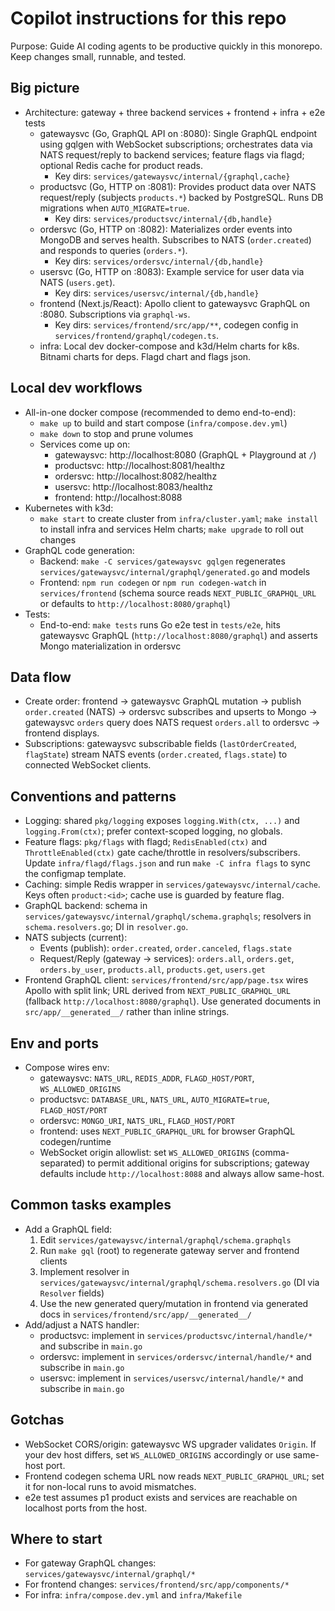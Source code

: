 # Copilot instructions for this repo

Purpose: Guide AI coding agents to be productive quickly in this monorepo. Keep changes small, runnable, and tested.

## Big picture
- Architecture: gateway + three backend services + frontend + infra + e2e tests
  - gatewaysvc (Go, GraphQL API on :8080): Single GraphQL endpoint using gqlgen with WebSocket subscriptions; orchestrates data via NATS request/reply to backend services; feature flags via flagd; optional Redis cache for product reads.
    - Key dirs: `services/gatewaysvc/internal/{graphql,cache}`
  - productsvc (Go, HTTP on :8081): Provides product data over NATS request/reply (subjects `products.*`) backed by PostgreSQL. Runs DB migrations when `AUTO_MIGRATE=true`.
    - Key dirs: `services/productsvc/internal/{db,handle}`
  - ordersvc (Go, HTTP on :8082): Materializes order events into MongoDB and serves health. Subscribes to NATS (`order.created`) and responds to queries (`orders.*`).
    - Key dirs: `services/ordersvc/internal/{db,handle}`
  - usersvc (Go, HTTP on :8083): Example service for user data via NATS (`users.get`).
    - Key dirs: `services/usersvc/internal/{db,handle}`
  - frontend (Next.js/React): Apollo client to gatewaysvc GraphQL on :8080. Subscriptions via `graphql-ws`.
    - Key dirs: `services/frontend/src/app/**`, codegen config in `services/frontend/graphql/codegen.ts`.
  - infra: Local dev docker-compose and k3d/Helm charts for k8s. Bitnami charts for deps. Flagd chart and flags json.

## Local dev workflows
- All-in-one docker compose (recommended to demo end-to-end):
  - `make up` to build and start compose (`infra/compose.dev.yml`)
  - `make down` to stop and prune volumes
  - Services come up on:
    - gatewaysvc: http://localhost:8080 (GraphQL + Playground at `/`)
    - productsvc: http://localhost:8081/healthz
    - ordersvc: http://localhost:8082/healthz
    - usersvc: http://localhost:8083/healthz
    - frontend: http://localhost:8088
- Kubernetes with k3d:
  - `make start` to create cluster from `infra/cluster.yaml`; `make install` to install infra and services Helm charts; `make upgrade` to roll out changes
- GraphQL code generation:
  - Backend: `make -C services/gatewaysvc gqlgen` regenerates `services/gatewaysvc/internal/graphql/generated.go` and models
  - Frontend: `npm run codegen` or `npm run codegen-watch` in `services/frontend` (schema source reads `NEXT_PUBLIC_GRAPHQL_URL` or defaults to `http://localhost:8080/graphql`)
- Tests:
  - End-to-end: `make tests` runs Go e2e test in `tests/e2e`, hits gatewaysvc GraphQL (`http://localhost:8080/graphql`) and asserts Mongo materialization in ordersvc

## Data flow
- Create order: frontend -> gatewaysvc GraphQL mutation -> publish `order.created` (NATS) -> ordersvc subscribes and upserts to Mongo -> gatewaysvc `orders` query does NATS request `orders.all` to ordersvc -> frontend displays.
- Subscriptions: gatewaysvc subscribable fields (`lastOrderCreated`, `flagState`) stream NATS events (`order.created`, `flags.state`) to connected WebSocket clients.

## Conventions and patterns
- Logging: shared `pkg/logging` exposes `logging.With(ctx, ...)` and `logging.From(ctx)`; prefer context-scoped logging, no globals.
- Feature flags: `pkg/flags` with flagd; `RedisEnabled(ctx)` and `ThrottleEnabled(ctx)` gate cache/throttle in resolvers/subscribers. Update `infra/flagd/flags.json` and run `make -C infra flags` to sync the configmap template.
- Caching: simple Redis wrapper in `services/gatewaysvc/internal/cache`. Keys often `product:<id>`; cache use is guarded by feature flag.
- GraphQL backend: schema in `services/gatewaysvc/internal/graphql/schema.graphqls`; resolvers in `schema.resolvers.go`; DI in `resolver.go`.
- NATS subjects (current):
  - Events (publish): `order.created`, `order.canceled`, `flags.state`
  - Request/Reply (gateway -> services): `orders.all`, `orders.get`, `orders.by_user`, `products.all`, `products.get`, `users.get`
- Frontend GraphQL client: `services/frontend/src/app/page.tsx` wires Apollo with split link; URL derived from `NEXT_PUBLIC_GRAPHQL_URL` (fallback `http://localhost:8080/graphql`). Use generated documents in `src/app/__generated__/` rather than inline strings.

## Env and ports
- Compose wires env:
  - gatewaysvc: `NATS_URL`, `REDIS_ADDR`, `FLAGD_HOST/PORT`, `WS_ALLOWED_ORIGINS`
  - productsvc: `DATABASE_URL`, `NATS_URL`, `AUTO_MIGRATE=true`, `FLAGD_HOST/PORT`
  - ordersvc: `MONGO_URI`, `NATS_URL`, `FLAGD_HOST/PORT`
  - frontend: uses `NEXT_PUBLIC_GRAPHQL_URL` for browser GraphQL codegen/runtime
  - WebSocket origin allowlist: set `WS_ALLOWED_ORIGINS` (comma-separated) to permit additional origins for subscriptions; gateway defaults include `http://localhost:8088` and always allow same-host.

## Common tasks examples
- Add a GraphQL field:
  1) Edit `services/gatewaysvc/internal/graphql/schema.graphqls`
  2) Run `make gql` (root) to regenerate gateway server and frontend clients
  3) Implement resolver in `services/gatewaysvc/internal/graphql/schema.resolvers.go` (DI via `Resolver` fields)
  4) Use the new generated query/mutation in frontend via generated docs in `services/frontend/src/app/__generated__/`
- Add/adjust a NATS handler:
  - productsvc: implement in `services/productsvc/internal/handle/*` and subscribe in `main.go`
  - ordersvc: implement in `services/ordersvc/internal/handle/*` and subscribe in `main.go`
  - usersvc: implement in `services/usersvc/internal/handle/*` and subscribe in `main.go`

## Gotchas
- WebSocket CORS/origin: gatewaysvc WS upgrader validates `Origin`. If your dev host differs, set `WS_ALLOWED_ORIGINS` accordingly or use same-host port.
- Frontend codegen schema URL now reads `NEXT_PUBLIC_GRAPHQL_URL`; set it for non-local runs to avoid mismatches.
- e2e test assumes p1 product exists and services are reachable on localhost ports from the host.

## Where to start
- For gateway GraphQL changes: `services/gatewaysvc/internal/graphql/*`
- For frontend changes: `services/frontend/src/app/components/*`
- For infra: `infra/compose.dev.yml` and `infra/Makefile`

